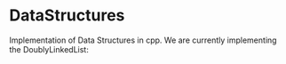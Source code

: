 # DataStructures
Implementation of Data Structures in cpp. We are currently implementing the DoublyLinkedList:




